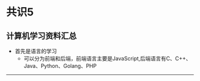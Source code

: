 # 共识5
## 计算机学习资料汇总
- 首先是语言的学习
    - 可以分为前端和后端，前端语言主要是JavaScript,后端语言有C、C++、Java、Python、Golang、PHP
-----
